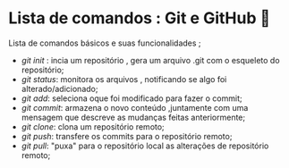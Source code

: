 # Lista de comandos : Git e GitHub 👾

Lista de comandos básicos e suas funcionalidades ;

- *git init* :   incia um repositório , gera um arquivo .git com o esqueleto do repositório;
- *git status*:   monitora os arquivos , notificando se algo foi alterado/adicionado;
- *git add*:   seleciona oque foi modificado para fazer o commit;
- *git commit*:  armazena o novo conteúdo ,juntamente com uma mensagem  que descreve as mudanças feitas anteriormente;
- *git clone*:   clona um repositório remoto;
- *git push*:   transfere os commits para o repositório remoto;
- *git pull*:   "puxa" para o repositório local as alterações de repositório remoto;



